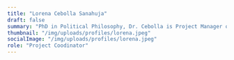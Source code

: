 ```yaml
---
title: "Lorena Cebolla Sanahuja"
draft: false
summary: "PhD in Political Philosophy, Dr. Cebolla is Project Manager of two Horizon 2020:  FET ACDC and ITN Protomet. Formerly PI and researcher at the Department of Humanities at UNITN, she worked mainly on the field of humanities, specializing in Cosmopolitan studies. Lorena Cebolla received her PhD in 2010 at the University of Valencia, awarded with extraordinary doctoral prize, and developed her postdoctoral activity between 2010-2019. She has conducted research at Johannes Gutenberg Universität Mainz, Penn University, Université Paris Ouest-Nanterre, and Trento University."
thumbnail: "/img/uploads/profiles/lorena.jpeg"
socialImage: "/img/uploads/profiles/lorena.jpeg"
role: "Project Coodinator"
---
```


